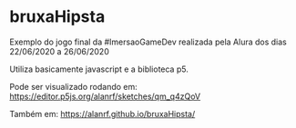 # bruxaHipsta
Exemplo do jogo final da #ImersaoGameDev realizada pela Alura dos dias 22/06/2020 a 26/06/2020

Utiliza basicamente javascript e a biblioteca p5.


Pode ser visualizado rodando em:
https://editor.p5js.org/alanrf/sketches/qm_q4zQoV

Também em:
https://alanrf.github.io/bruxaHipsta/

